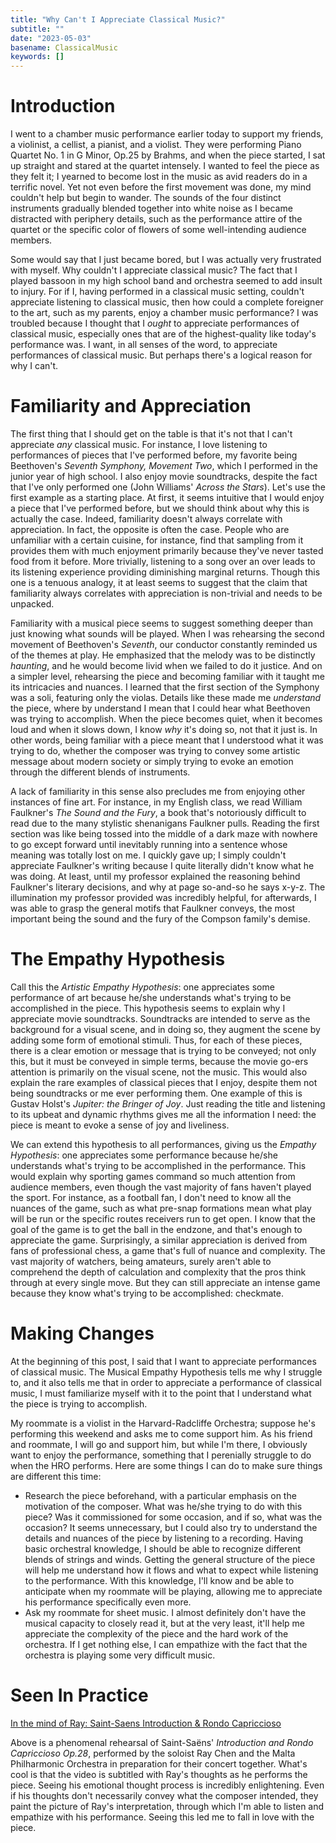 ```yaml
---
title: "Why Can't I Appreciate Classical Music?"
subtitle: ""
date: "2023-05-03"
basename: ClassicalMusic
keywords: []
---
```


# Introduction
I went to a chamber music performance earlier today to support my friends, a violinist, a cellist, a pianist, and a violist. They were performing Piano Quartet No. 1 in G Minor, Op.25 by Brahms, and when the piece started, I sat up straight and stared at the quartet intensely. I wanted to feel the piece as they felt it; I yearned to become lost in the music as avid readers do in a terrific novel. Yet not even before the first movement was done, my mind couldn't help but begin to wander. The sounds of the four distinct instruments gradually blended together into white noise as I became distracted with periphery details, such as the performance attire of the quartet or the specific color of flowers of some well-intending audience members.

Some would say that I just became bored, but I was actually very frustrated with myself. Why couldn't I appreciate classical music? The fact that I played bassoon in my high school band and orchestra seemed to add insult to injury. For if I, having performed in a classical music setting, couldn't appreciate listening to classical music, then how could a complete foreigner to the art, such as my parents, enjoy a chamber music performance? I was troubled because I thought that I *ought* to appreciate performances of classical music, especially ones that are of the highest-quality like today's performance was. I want, in all senses of the word, to appreciate performances of classical music. But perhaps there's a logical reason for why I can't. 

# Familiarity and Appreciation
The first thing that I should get on the table is that it's not that I can't appreciate *any* classical music. For instance, I love listening to performances of pieces that I've performed before, my favorite being Beethoven's *Seventh Symphony, Movement Two*, which I performed in the junior year of high school. I also enjoy movie soundtracks, despite the fact that I've only performed one (John Williams' *Across the Stars*). Let's use the first example as a starting place. At first, it seems intuitive that I would enjoy a piece that I've performed before, but we should think about why this is actually the case. Indeed, familiarity doesn't always correlate with appreciation. In fact, the opposite is often the case. People who are unfamiliar with a certain cuisine, for instance, find that sampling from it provides them with much enjoyment primarily because they've never tasted food from it before. More trivially, listening to a song over an over leads to its listening experience providing diminishing marginal returns. Though this one is a tenuous analogy, it at least seems to suggest that the claim that familiarity always correlates with appreciation is non-trivial and needs to be unpacked.

Familiarity with a musical piece seems to suggest something deeper than just knowing what sounds will be played. When I was rehearsing the second movement of Beethoven's *Seventh*, our conductor constantly reminded us of the themes at play. He emphasized that the melody was to be distinctly *haunting*, and he would become livid when we failed to do it justice. And on a simpler level, rehearsing the piece and becoming familiar with it taught me its intricacies and nuances. I learned that the first section of the Symphony was a soli, featuring only the violas. Details like these made me *understand* the piece, where by understand I mean that I could hear what Beethoven was trying to accomplish. When the piece becomes quiet, when it becomes loud and when it slows down, I know *why* it's doing so, not that it just is. In other words, being familiar with a piece meant that I understood what it was trying to do, whether the composer was trying to convey some artistic message about modern society or simply trying to evoke an emotion through the different blends of instruments. 

A lack of familiarity in this sense also precludes me from enjoying other instances of fine art. For instance, in my English class, we read William Faulkner's *The Sound and the Fury*, a book that's notoriously difficult to read due to the many stylistic shenanigans Faulkner pulls. Reading the first section was like being tossed into the middle of a dark maze with nowhere to go except forward until inevitably running into a sentence whose meaning was totally lost on me. I quickly gave up; I simply couldn't appreciate Faulkner's writing because I quite literally didn't know what he was doing. At least, until my professor explained the reasoning behind Faulkner's literary decisions, and why at page so-and-so he says x-y-z. The illumination my professor provided was incredibly helpful, for afterwards, I was able to grasp the general motifs that Faulkner conveys, the most important being the sound and the fury of the Compson family's demise. 

# The Empathy Hypothesis
Call this the *Artistic Empathy Hypothesis*: one appreciates some performance of art because he/she understands what's trying to be accomplished in the piece. This hypothesis seems to explain why I appreciate movie soundtracks. Soundtracks are intended to serve as the background for a visual scene, and in doing so, they augment the scene by adding some form of emotional stimuli. Thus, for each of these pieces, there is a clear emotion or message that is trying to be conveyed; not only this, but it must be conveyed in simple terms, because the movie go-ers attention is primarily on the visual scene, not the music. This would also explain the rare examples of classical pieces that I enjoy, despite them not being soundtracks or me ever performing them. One example of this is Gustav Holst's *Jupiter: the Bringer of Joy*. Just reading the title and listening to its upbeat and dynamic rhythms gives me all the information I need: the piece is meant to evoke a sense of joy and liveliness.

We can extend this hypothesis to all performances, giving us the *Empathy Hypothesis*: one appreciates some performance because he/she understands what's trying to be accomplished in the performance. This would explain why sporting games command so much attention from audience members, even though the vast majority of fans haven't played the sport. For instance, as a football fan, I don't need to know all the nuances of the game, such as what pre-snap formations mean what play will be run or the specific routes receivers run to get open. I know that the goal of the game is to get the ball in the endzone, and that's enough to appreciate the game. Surprisingly, a similar appreciation is derived from fans of professional chess, a game that's full of nuance and complexity. The vast majority of watchers, being amateurs, surely aren't able to comprehend the depth of calculation and complexity that the pros think through at every single move. But they can still appreciate an intense game because they know what's trying to be accomplished: checkmate.

# Making Changes
At the beginning of this post, I said that I want to appreciate performances of classical music. The Musical Empathy Hypothesis tells me why I struggle to, and it also tells me that in order to appreciate a performance of classical music, I must familiarize myself with it to the point that I understand what the piece is trying to accomplish.

My roommate is a violist in the Harvard-Radcliffe Orchestra; suppose he's performing this weekend and asks me to come support him. As his friend and roommate, I will go and support him, but while I'm there, I obviously want to enjoy the performance, something that I perenially struggle to do when the HRO performs. Here are some things I can do to make sure things are different this time: 
- Research the piece beforehand, with a particular emphasis on the motivation of the composer. What was he/she trying to do with this piece? Was it commissioned for some occasion, and if so, what was the occasion? It seems unnecessary, but I could also try to understand the details and nuances of the piece by listening to a recording. Having basic orchestral knowledge, I should be able to recognize different blends of strings and winds. Getting the general structure of the piece will help me understand how it flows and what to expect while listening to the performance. With this knowledge, I'll know and be able to anticipate when my roommate will be playing, allowing me to appreciate his performance specifically even more. 
- Ask my roommate for sheet music. I almost definitely don't have the musical capacity to closely read it, but at the very least, it'll help me appreciate the complexity of the piece and the hard work of the orchestra. If I get nothing else, I can empathize with the fact that the orchestra is playing some very difficult music. 

# Seen In Practice
[In the mind of Ray: Saint-Saens Introduction & Rondo Capriccioso](https://www.youtube.com/watch?v=6LeZNjNhaEA)

Above is a phenomenal rehearsal of Saint-Saëns' *Introduction and Rondo Capriccioso Op.28*, performed by the soloist Ray Chen and the Malta Philharmonic Orchestra in preparation for their concert together. What's cool is that the video is subtitled with Ray's thoughts as he performs the piece. Seeing his emotional thought process is incredibly enlightening. Even if his thoughts don't necessarily convey what the composer intended, they paint the picture of Ray's interpretation, through which I'm able to listen and empathize with his performance. Seeing this led me to fall in love with the piece.


